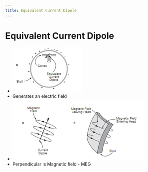 ```yaml
---
title: Equivalent Current Dipole
---
```


# Equivalent Current Dipole
- ![im](assets/Pasted%20image%2020220502144906.png)
- Generates an electric field
- ![im](assets/Pasted%20image%2020220502144943.png)
- Perpendicular is Magnetic field - MEG

